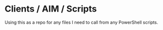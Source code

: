 # Clients / AIM / Scripts

Using this as a repo for any files I need to call from any PowerShell scripts.
